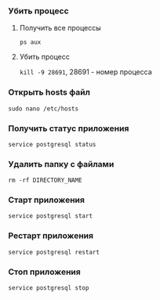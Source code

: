 ### Убить процесс
1. Получить все процессы

    `ps aux`
    
2. Убить процесс

    `kill -9 28691`, 28691 - номер процесса
    

### Открыть hosts файл
`sudo nano /etc/hosts`


### Получить статус приложения
`service postgresql status`

### Удалить папку с файлами
`rm -rf DIRECTORY_NAME`

### Старт приложения
`service postgresql start`

### Рестарт приложения
`service postgresql restart`

### Стоп приложения
`service postgresql stop`
